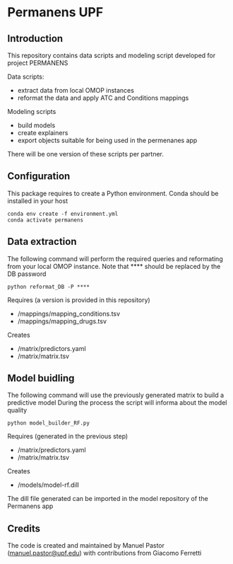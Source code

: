 # Permanens UPF

## Introduction
This repository contains data scripts and modeling script developed for project PERMANENS

Data scripts:
- extract data from local OMOP instances
- reformat the data and apply ATC and Conditions mappings

Modeling scripts
- build models
- create explainers
- export objects suitable for being used in the permenanes app

There will be one version of these scripts per partner. 

## Configuration
This package requires to create a Python environment. Conda should be installed in your host

```
conda env create -f environment.yml
conda activate permanens
````

## Data extraction
The following command will perform the required queries and reformating from your local OMOP instance. Note that **** should be replaced by the DB password

```
python reformat_DB -P ****
```

Requires (a version is provided in this repository)
- /mappings/mapping_conditions.tsv
- /mappings/mapping_drugs.tsv

Creates
- /matrix/predictors.yaml
- /matrix/matrix.tsv

## Model buidling
The following command will use the previously generated matrix to build a predictive model
During the process the script will informa about the model quality 

```
python model_builder_RF.py
````

Requires (generated in the previous step)
- /matrix/predictors.yaml
- /matrix/matrix.tsv

Creates
- /models/model-rf.dill

The dill file generated can be imported in the model repository of the Permanens app

## Credits

The code is created and maintained by Manuel Pastor (manuel.pastor@upf.edu) with contributions from Giacomo Ferretti
